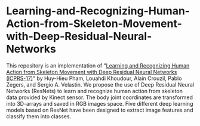 # Learning-and-Recognizing-Human-Action-from-Skeleton-Movement-with-Deep-Residual-Neural-Networks
This repository is an implementation of "[Learning and Recognizing Human Action from Skeleton Movement with Deep Residual Neural Networks (ICPRS-17)](https://arxiv.org/pdf/1803.07780.pdf)" by Huy-Hieu Pham, Louahdi Khoudour, Alain Crouzil, Pablo Zegers, and Sergio A. Velastin. We propose the use of Deep Residual Neural Networks (ResNets) to learn and recognize human action from skeleton data provided by Kinect sensor. The body joint coordinates are transformed into 3D-arrays and saved in RGB images space. Five different deep learning models based on ResNet have been designed to extract image features and classify them into classes. 


